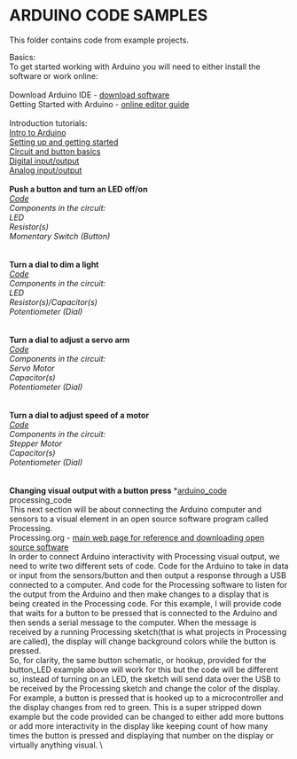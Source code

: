 # ARDUINO CODE SAMPLES

This folder contains code from example projects.

Basics:\
To get started working with Arduino you will need to either install the software or work online:\
\
Download Arduino IDE - [download software](https://www.arduino.cc/en/main/software)\
Getting Started with Arduino - [online editor guide](https://create.arduino.cc)\
\
Introduction tutorials:\
[Intro to Arduino](ARDUINO/Resources/intro_arduino.pdf)\
[Setting up and getting started](ARDUINO/Resources/arduino_setting_up.pdf)\
[Circuit and button basics](ARDUINO/Resources/arduino_buttons_circuit_basics.pdf)\
[Digital input/output](ARDUINO/Resources/arduino_creating_states.pdf)\
[Analog input/output](ARDUINO/Resources/arduino_analog_read.pdf)
\
\
**Push a button and turn an LED off/on**\
*[Code](ARDUINO/Code/arduino_analog_input_output)\
Components in the circuit:\
LED\
Resistor(s)\
Momentary Switch (Button)*\
\
\
**Turn a dial to dim a light**\
*[Code](ARDUINO/Code/arduino_digital_input_output)\
Components in the circuit:\
LED\
Resistor(s)/Capacitor(s)\
Potentiometer (Dial)*\
\
\
**Turn a dial to adjust a servo arm**\
*[Code](ARDUINO/Code/arduino_dial_servo)\
Components in the circuit:\
Servo Motor\
Capacitor(s)\
Potentiometer (Dial)*\
\
\
**Turn a dial to adjust speed of a motor**\
*[Code](ARDUINO/Code/arduino_dial_motor_speed)\
Components in the circuit:\
Stepper Motor\
Capacitor(s)\
Potentiometer (Dial)*\
\
\
**Changing visual output with a button press**
*[arduino_code](ARDUINO/Code/arduino_usb_processing)
processing_code
\
This next section will be about connecting the Arduino computer and sensors to a visual element in an open source software program called Processing.
\
Processing.org - [main web page for reference and downloading open source software](http://processing.org)
\
In order to connect Arduino interactivity with Processing visual output, we need to write two different sets of code. Code for the Arduino to take in data or input from the sensors/button and then output a response through a USB connected to a computer. And code for the Processing software to listen for the output from the Arduino and then make changes to a display that is being created in the Processing code. For this example, I will provide code that waits for a button to be pressed that is connected to the Arduino and then sends a serial message to the computer. When the message is received by a running Processing sketch(that is what projects in Processing are called), the display will change background colors while the button is pressed.
\
So, for clarity, the same button schematic, or hookup, provided for the button_LED example above will work for this but the code will be different so, instead of turning on an LED, the sketch will send data over the USB to be received by the Processing sketch and change the color of the display. For example, a button is pressed that is hooked up to a microcontroller and the display changes from red to green. This is a super stripped down example but the code provided can be changed to either add more buttons or add more interactivity in the display like keeping count of how many times the button is pressed and displaying that number on the display or virtually anything visual.
\
